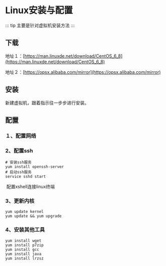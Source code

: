 # Linux安装与配置
::: tip
主要是针对虚拟机安装方法
:::
## 下载

地址１：[https://man.linuxde.net/download/CentOS_6_8](https://man.linuxde.net/download/CentOS_6_8)

地址２：[https://opsx.alibaba.com/mirror](https://opsx.alibaba.com/mirror)

## 安装

新建虚拟机，跟着指示往一步步进行安装。

## 配置

### １、配置网络

### 2、配置ssh

``` shell
# 安装ssh服务
yum install openssh-server
# 启动ssh服务
service sshd start
```

​	配置xshell连接linux终端

### 3、更新内核

~~~shell
yum update kernel 
yum update && yum upgrade
~~~

### 4、安装其他工具

~~~ shell
yum install wget
yum install p7zip 
yum install gcc
yum install java
yum install lrzsz

~~~

